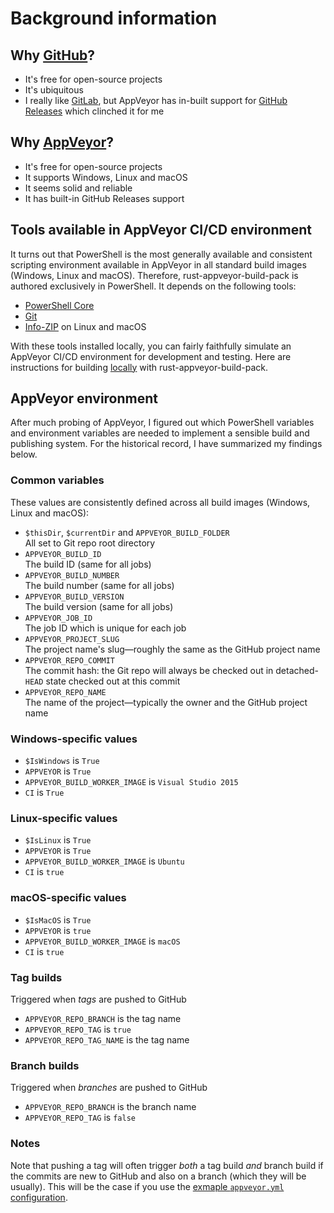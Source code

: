 # Background information

## Why [GitHub][github]?

* It's free for open-source projects
* It's ubiquitous
* I really like [GitLab][gitlab], but AppVeyor has in-built support for [GitHub Releases][github-releases] which clinched it for me

## Why [AppVeyor][appveyor]?

* It's free for open-source projects
* It supports Windows, Linux and macOS
* It seems solid and reliable
* It has built-in GitHub Releases support

## Tools available in AppVeyor CI/CD environment

It turns out that PowerShell is the most generally available and consistent scripting environment available in AppVeyor in all standard build images (Windows, Linux and macOS). Therefore, rust-appveyor-build-pack is authored exclusively in PowerShell. It depends on the following tools:

* [PowerShell Core][powershell-core]
* [Git][git]
* [Info-ZIP][info-zip] on Linux and macOS

With these tools installed locally, you can fairly faithfully simulate an AppVeyor CI/CD environment for development and testing. Here are instructions for building [locally][run-build] with rust-appveyor-build-pack.

## AppVeyor environment

After much probing of AppVeyor, I figured out which PowerShell variables and environment variables are needed to implement a sensible build and publishing system. For the historical record, I have summarized my findings below.

### Common variables

These values are consistently defined across all build images (Windows, Linux and macOS):

* `$thisDir`, `$currentDir` and `APPVEYOR_BUILD_FOLDER` \
  All set to Git repo root directory
* `APPVEYOR_BUILD_ID` \
  The build ID (same for all jobs)
* `APPVEYOR_BUILD_NUMBER` \
  The build number (same for all jobs)
* `APPVEYOR_BUILD_VERSION` \
  The build version (same for all jobs)
* `APPVEYOR_JOB_ID` \
  The job ID which is unique for each job
* `APPVEYOR_PROJECT_SLUG` \
  The project name's slug&mdash;roughly the same as the GitHub project name
* `APPVEYOR_REPO_COMMIT` \
  The commit hash: the Git repo will always be checked out in detached-`HEAD` state checked out at this commit
* `APPVEYOR_REPO_NAME` \
  The name of the project&mdash;typically the owner and the GitHub project name

### Windows-specific values

* `$IsWindows` is `True`
* `APPVEYOR` is `True`
* `APPVEYOR_BUILD_WORKER_IMAGE` is `Visual Studio 2015`
* `CI` is `True`

### Linux-specific values

* `$IsLinux` is `True`
* `APPVEYOR` is `True`
* `APPVEYOR_BUILD_WORKER_IMAGE` is `Ubuntu`
* `CI` is `true`

### macOS-specific values

* `$IsMacOS` is `True`
* `APPVEYOR` is `true`
* `APPVEYOR_BUILD_WORKER_IMAGE` is `macOS`
* `CI` is `true`

### Tag builds

Triggered when _tags_ are pushed to GitHub

* `APPVEYOR_REPO_BRANCH` is the tag name
* `APPVEYOR_REPO_TAG` is `true`
* `APPVEYOR_REPO_TAG_NAME` is the tag name

### Branch builds

Triggered when _branches_ are pushed to GitHub

* `APPVEYOR_REPO_BRANCH` is the branch name
* `APPVEYOR_REPO_TAG` is `false`

### Notes

Note that pushing a tag will often trigger _both_ a tag build _and_ branch build if the commits are new to GitHub and also on a branch (which they will be usually). This will be the case if you use the [exmaple `appveyor.yml` configuration][appveyor-yml-example].

[appveyor]: https://appveyor.com/
[appveyor-yml-example]: appveyor.yml.example
[git]: https://git-scm.com/
[github]: https://github.com/
[github-releases]: https://help.github.com/en/github/administering-a-repository/managing-releases-in-a-repository
[gitlab]: https://gitlab.com/
[info-zip]: http://infozip.sourceforge.net/
[powershell-core]: https://github.com/PowerShell/PowerShell
[run-build]: RUN_BUILD.md
